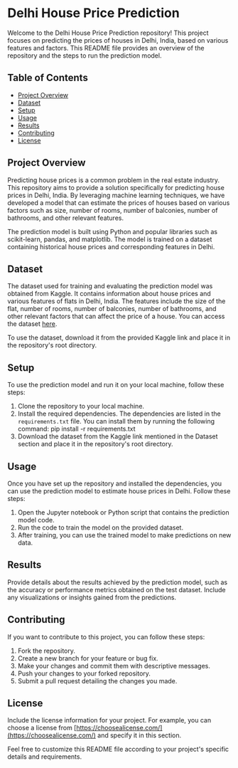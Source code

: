 # Delhi House Price Prediction

Welcome to the Delhi House Price Prediction repository! This project focuses on predicting the prices of houses in Delhi, India, based on various features and factors. This README file provides an overview of the repository and the steps to run the prediction model.

## Table of Contents
- [Project Overview](#project-overview)
- [Dataset](#dataset)
- [Setup](#setup)
- [Usage](#usage)
- [Results](#results)
- [Contributing](#contributing)
- [License](#license)

## Project Overview
Predicting house prices is a common problem in the real estate industry. This repository aims to provide a solution specifically for predicting house prices in Delhi, India. By leveraging machine learning techniques, we have developed a model that can estimate the prices of houses based on various factors such as size, number of rooms, number of balconies, number of bathrooms, and other relevant features.

The prediction model is built using Python and popular libraries such as scikit-learn, pandas, and matplotlib. The model is trained on a dataset containing historical house prices and corresponding features in Delhi.

## Dataset
The dataset used for training and evaluating the prediction model was obtained from Kaggle. It contains information about house prices and various features of flats in Delhi, India. The features include the size of the flat, number of rooms, number of balconies, number of bathrooms, and other relevant factors that can affect the price of a house. You can access the dataset [here](https://www.kaggle.com/datasets/namantrisoliya/magicbricks-new-delhi-flat-prices).

To use the dataset, download it from the provided Kaggle link and place it in the repository's root directory.

## Setup
To use the prediction model and run it on your local machine, follow these steps:

1. Clone the repository to your local machine.
2. Install the required dependencies. The dependencies are listed in the `requirements.txt` file. You can install them by running the following command:
pip install -r requirements.txt
3. Download the dataset from the Kaggle link mentioned in the Dataset section and place it in the repository's root directory.

## Usage
Once you have set up the repository and installed the dependencies, you can use the prediction model to estimate house prices in Delhi. Follow these steps:

1. Open the Jupyter notebook or Python script that contains the prediction model code.
2. Run the code to train the model on the provided dataset.
3. After training, you can use the trained model to make predictions on new data.

## Results
Provide details about the results achieved by the prediction model, such as the accuracy or performance metrics obtained on the test dataset. Include any visualizations or insights gained from the predictions.

## Contributing
If you want to contribute to this project, you can follow these steps:

1. Fork the repository.
2. Create a new branch for your feature or bug fix.
3. Make your changes and commit them with descriptive messages.
4. Push your changes to your forked repository.
5. Submit a pull request detailing the changes you made.

## License
Include the license information for your project. For example, you can choose a license from [https://choosealicense.com/](https://choosealicense.com/) and specify it in this section.

Feel free to customize this README file according to your project's specific details and requirements.
